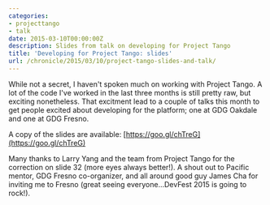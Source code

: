 ```yaml
---
categories:
- projecttango
- talk
date: 2015-03-10T00:00:00Z
description: Slides from talk on developing for Project Tango
title: 'Developing for Project Tango: slides'
url: /chronicle/2015/03/10/project-tango-slides-and-talk/
---
```


While not a secret, I haven't spoken much on working with Project Tango. A lot of the code I've worked in the last three months is still pretty raw, but exciting nonetheless. That excitment lead to a couple of talks this month to get people excited about developing for the platform; one at GDG Oakdale and one at GDG Fresno.

A copy of the slides are available: [https://goo.gl/chTreG](https://goo.gl/chTreG)

Many thanks to Larry Yang and the team from Project Tango for the correction on slide 32 (more eyes always better!). A shout out to Pacific mentor, GDG Fresno co-organizer, and all around good guy James Cha for inviting me to Fresno (great seeing everyone...DevFest 2015 is going to rock!).